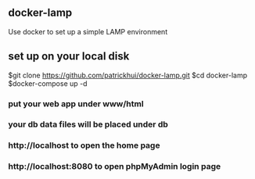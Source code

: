 ## docker-lamp
Use docker to set up a simple LAMP environment 

## set up on your local disk
$git clone https://github.com/patrickhui/docker-lamp.git 
$cd docker-lamp 
$docker-compose up -d 

### put your web app under **www/html**
### your db data files will be placed under **db**
### http://localhost to open the home page
### http://localhost:8080 to open phpMyAdmin login page
